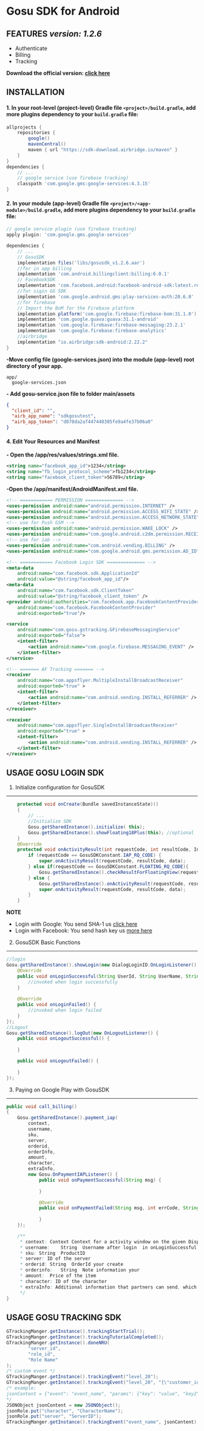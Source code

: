 Gosu SDK for Android
========================

FEATURES *version: 1.2.6*
--------
* Authenticate
* Billing
* Tracking

**Download the official version: [click here](https://github.com/gosusdk/android-gamesdk/releases)**

INSTALLATION
------------

#### 1. In your root-level (project-level) Gradle file `<project>/build.gradle`, add more plugins dependency to your `build.gradle` file:

```gradle
allprojects {
    repositories {
        google()
        mavenCentral()
        maven { url "https://sdk-download.airbridge.io/maven" }
    }
}
dependencies {
    // ...
    // google service (use firebase tracking)
    classpath 'com.google.gms:google-services:4.3.15'
}
```	
#### 2. In your module (app-level) Gradle file `<project>/<app-module>/build.gradle`, add more plugins dependency to your `build.gradle` file:

```gradle
// google service plugin (use firebase tracking)
apply plugin: 'com.google.gms.google-services'

dependencies {
    // ...
    // GosuSDK
    implementation files('libs/gosusdk_v1.2.6.aar')
    //for in app billing
    implementation 'com.android.billingclient:billing:6.0.1'
    // FacebookSDK
    implementation 'com.facebook.android:facebook-android-sdk:latest.release'
    //for sigin GG SDK
    implementation 'com.google.android.gms:play-services-auth:20.6.0'
    //for firebase
    // Import the BoM for the Firebase platform
    implementation platform('com.google.firebase:firebase-bom:31.1.0')
    implementation 'com.google.guava:guava:31.1-android'
    implementation 'com.google.firebase:firebase-messaging:23.2.1'
    implementation 'com.google.firebase:firebase-analytics'
    //airbridge
    implementation "io.airbridge:sdk-android:2.22.2"
}
```	
**-Move config file (google-services.json) into the module (app-level) root directory of your app.**
```
app/
  google-services.json
```

**- Add gosu-service.json file to folder main/assets**
```json
{
  "client_id": "",
  "airb_app_name": "sdkgosutest",
  "airb_app_token": "d878da2af447440385fe9a4fe37b06a0"
}
```
#### 4. Edit Your Resources and Manifest
**- Open the /app/res/values/strings.xml file.**
```xml
<string name="facebook_app_id">1234</string>
<string name="fb_login_protocol_scheme">fb1234</string>
<string name="facebook_client_token">56789</string>
```
**-Open the /app/manifest/AndroidManifest.xml file.**
```xml
<!-- ============ PERMISSION ============== -->
<uses-permission android:name="android.permission.INTERNET" />
<uses-permission android:name="android.permission.ACCESS_WIFI_STATE" />
<uses-permission android:name="android.permission.ACCESS_NETWORK_STATE" />
<!-- use for Push GSM -->
<uses-permission android:name="android.permission.WAKE_LOCK" />
<uses-permission android:name="com.google.android.c2dm.permission.RECEIVE" />
<!-- use for iab -->
<uses-permission android:name="com.android.vending.BILLING" />
<uses-permission android:name="com.google.android.gms.permission.AD_ID" />

<!-- ============ Facebook Login SDK ============== -->
<meta-data
    android:name="com.facebook.sdk.ApplicationId"
    android:value="@string/facebook_app_id"/>
<meta-data
    android:name="com.facebook.sdk.ClientToken"
    android:value="@string/facebook_client_token" />
<provider android:authorities="com.facebook.app.FacebookContentProvider116350609033094"
    android:name="com.facebook.FacebookContentProvider"
    android:exported="true"/>

<service
    android:name="com.gosu.gstracking.GFirebaseMessagingService"
    android:exported="false">
    <intent-filter>
        <action android:name="com.google.firebase.MESSAGING_EVENT" />
    </intent-filter>
</service>

<!-- ======= AF Tracking ======= -->
<receiver
    android:name="com.appsflyer.MultipleInstallBroadcastReceiver"
    android:exported="true" >
    <intent-filter>
        <action android:name="com.android.vending.INSTALL_REFERRER" />
    </intent-filter>
</receiver>

<receiver
    android:name="com.appsflyer.SingleInstallBroadcastReceiver"
    android:exported="true" >
    <intent-filter>
        <action android:name="com.android.vending.INSTALL_REFERRER" />
    </intent-filter>
</receiver>
```
USAGE GOSU LOGIN SDK
--------------------
1. Initialize configuration for GosuSDK
---
```java
    protected void onCreate(Bundle savedInstanceState)()
    {
        // ...
        //Initialize SDK
        Gosu.getSharedInstance().initialize( this);
        Gosu.getSharedInstance().showFloating18Plus(this); //optional
    }
    @Override
    protected void onActivityResult(int requestCode, int resultCode, Intent data) {
        if (requestCode == GosuSDKConstant.IAP_RQ_CODE) {
            super.onActivityResult(requestCode, resultCode, data);
        } else if(requestCode == GosuSDKConstant.FLOATING_RQ_CODE){
            Gosu.getSharedInstance().checkResultForFloatingView(requestCode, resultCode, data);
        } else {
            Gosu.getSharedInstance().onActivityResult(requestCode, resultCode, data);
            super.onActivityResult(requestCode, resultCode, data);
        }
    }
```
**NOTE**
* Login with Google: You send SHA-1 us [click here](https://developers.google.com/android/guides/client-auth)
* Login with Facebook: You send hash key us [more here](https://developers.facebook.com/docs/facebook-login/android)

2. GosuSDK Basic Functions
---
```java
//login
Gosu.getSharedInstance().showLogin(new DialogLoginID.OnLoginListener() {
    @Override
    public void onLoginSuccessful(String UserId, String UserName, String accesstoken) {
        //invoked when login successfully
    }
    
    @Override
    public void onLoginFailed() {
        //invoked when login failed
    }
});
//Logout
Gosu.getSharedInstance().logOut(new OnLogoutListener() {
    public void onLogoutSuccessful() {
        
    }

    public void onLogoutFailed() {
    
    }
});

```
3. Paying on Google Play with GosuSDK
---
```java
public void call_billing()
{
    Gosu.getSharedInstance().payment_iap(
        context, 
        username, 
        sku, 
        server, 
        orderid, 
        orderInfo, 
        amount, 
        character, 
        extraInfo,
        new Gosu.OnPaymentIAPListener() {
            public void onPaymentSuccessful(String msg) {
                
            }

            @Override
            public void onPaymentFailed(String msg, int errCode, String iapToken) {
                
            }
    });

    /**
     * context:	Context	Context for a activity window on the given Display.
     * username:	String	Username after login  in onLoginSuccessful
     * sku:	String	ProductID
     * server: ID of the server
     * orderid:	String	OrderId your create
     * orderinfo:	String	Note information your
     * amount:	Price of the item
     * character: ID of the character
     * extraInfo: Additional information that partners can send, which will be sent to the API to add gold after IAP payment.
     */
}
```

USAGE GOSU TRACKING SDK
--------------------

```java
GTrackingManger.getInstance().trackingStartTrial();
GTrackingManger.getInstance().trackingTutorialCompleted();
GTrackingManger.getInstance().doneNRU(
        "server_id",
        "role_id",
        "Role Name"
);
/* custom event */
GTrackingManger.getInstance().trackingEvent("level_20");
GTrackingManger.getInstance().trackingEvent("level_20", "{\"customer_id\":\"1234\"}");
/* example: 
jsonContent = {"event": "event_name", "params": {"key": "value", "key2": "value2"} }
*/
JSONObject jsonContent = new JSONObject();
jsonRole.put("character", "CharacterName");
jsonRole.put("server", "ServerID");        
GTrackingManger.getInstance().trackingEvent("event_name", jsonContent);
```
